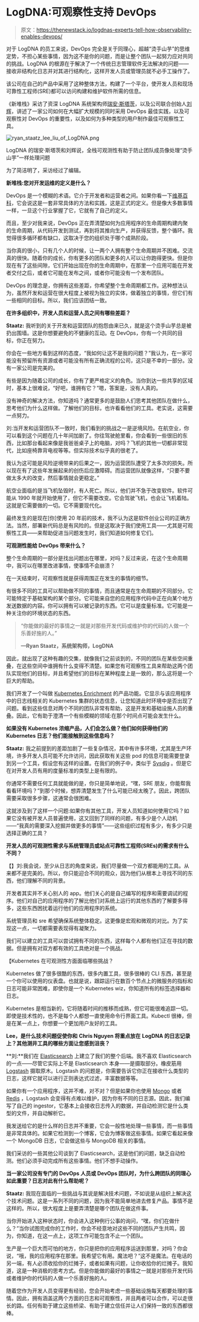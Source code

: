 # LogDNA:可观察性支持 DevOps

> 原文：<https://thenewstack.io/logdnas-experts-tell-how-observability-enables-devops/>

对于 LogDNA 的员工来说，DevOps 完全是关于同理心，超越“烫手山芋”的思维定势，不担心某些事情，因为这不是你的问题，而是让整个团队一起努力应对共同的挑战。LogDNA 的根源在于解决了一个传统日志管理软件无法解决的问题——接收非结构化日志并对其进行结构化，这样开发人员或管理员就不必手工操作了。

该公司在自己的产品中采用了这种整体方法，构建了一个平台，使开发人员和现场可靠性工程师(SRE)都可以访问构建和维护软件所需的信息。

《新堆栈》采访了资深 LogDNA 系统架构师[瑞安·斯塔茨](https://www.linkedin.com/in/rcstaatz/)，以及公司联合创始人[刘辉](https://www.linkedin.com/in/leeliu/)，讲述了一家公司如何在大幅扩大规模的同时采用 DevOps 最佳实践，以及可观察性对 DevOps 的重要性，以及如何为多种类型的用户制作最佳可观察性工具。

![ryan_staatz_lee_liu_of_LogDNA.png](img/5aad0c8f0fc555000d5d325c379c42fa.png)

LogDNA 的瑞安·斯塔茨和刘辉说，全栈可观测性有助于防止团队成员像处理“烫手山芋”一样处理问题

为了简洁明了，采访经过了编辑。

**新堆栈:您对开发运维的定义是什么？**

DevOps 是一个模糊的术语。它介于开发者和运营者之间。如果你看一下[维基百科](https://en.wikipedia.org/wiki/DevOps)，它会说这是一套非常具体的方法和实践，这是正式的定义。但是像大多数事情一样，一旦这个行业掌握了它，它就有了自己的定义。

而且，至少对我来说，DevOps 正在弄清楚如何为应用程序的生命周期构建内聚的生命周期，从代码开发到测试，再到将其推向生产，并获得反馈，整个循环。我觉得很多循环都有缺口，这取决于您的组织处于哪个成熟阶段。

当你真的很小，只有几个人的时候，让一两个人拥有整个生命周期并不困难。交流真的很快。随着你的成长，你有更多的团队和更多的人可以让你跑得更快。但是你现在有了这些间隙，它们开始出现在你的生命周期中，在那里一个应用可能在开发者交付之后，或者它可能在发布之间，或者你可能没有一个发布团队。

DevOps 的理念是，你拥有这些差距，你希望整个生命周期都工作。这种想法认为，虽然开发和运营在很大程度上被视为独立的实体，做着独立的事情，但它们有一些相同的目标。所以，我们应该团结一致。

**在许多组织中，开发人员和运营人员之间有哪些差距？**

**Staatz:** 我听到的关于开发和运营团队的抱怨由来已久，就是这个烫手山芋总是被扔出围墙。这是你想要避免的不健康的互动。在 DevOps，你有一个共同的目标，你正在努力。

你会在一些地方看到这样的态度，“我如何让这不是我的问题？”我认为，在一家可能没有预留所有资源或者可能没有所有正确流程的公司，这只是不幸的一部分。没有一家公司是完美的。

有些是因为随着公司的成长，你有了更严格定义的角色。当你到达一些共享的区域时，基本上很难说，“好吧，谁拥有它？”嗯，答案是，没有人真的。

没有神奇的解决方法，你知道吗？通常更多的是鼓励人们思考其他团队在做什么，思考他们为什么这样做。了解他们的目标，也许看看他们的工具。老实说，这需要一点努力。

刘:当开发和运营团队不一致时，我们看到的挑战之一是逆境风险。在航空业，你可以看到这个问题在几十年间加剧了。你往驾驶舱里看，你会看到一些很旧的东西，比如那台看起来像是我爸爸桌子上的电脑，对吗？飞机的其他一切都非常现代，比如座椅靠背电视等等。但实际技术似乎真的很老了。

我认为这可能是风险逆境带来的后果之一，因为运营团队遭受了太多次的损失。所以现在有了这些年发展起来的创伤后应激障碍。而运营团队就像这样，“只要不要做太多大的改变，然后事情就会更稳定。”

航空业面临的是当飞机坠毁时，有人死亡。所以，他们并不急于改变软件。软件可能从 1990 年就开始使用了，但它不需要改变。它会驾驶飞机，也会让飞机着陆。这就是它需要做的一切。它不需要现代化。

最终发生的是现在[你]使用 20 年前的技术，我不认为这是软件创业公司的正确方法。当然，部署新代码总是有风险的。但是这取决于我们使用工具——尤其是可观察性工具——来帮助促进当问题发生时，我们知道如何修复它们。

**可观测性能给 DevOps 带来什么？**

整个生命周期的一部分是找出问题出在哪里，对吗？反过来说，在这个生命周期中，我可以在哪里改进事情，使事情不会崩溃？

在一天结束时，可观察性就是获得周围正在发生的事情的细节。

有很多不同的工具可以帮助做不同的事情，而且通常是在生命周期的不同部分。它可能特定于基础架构的某个部分。它可能来自您的应用程序代码中正在向某个地方发送数据的内容。你可以拥有可以被记录的东西。它可以是度量标准。它可能是一种关注你的环境状态的东西。

> “你能做的最好的事情之一就是对那些开发代码或维护你的代码的人做一个乐善好施的人。”
> 
> **—Ryan Staatz，系统架构师，LogDNA**

因此，就出现了这种有趣的交集，就像我们之前谈到的，不同的团队在某些空间重叠，在这些空间中谁拥有什么变得不清楚。如果您有可观察性工具来帮助这两个团队实现他们的目标，并且希望他们的目标在某种程度上是一致的，那么这将是一个巨大的帮助。

我们开发了一个叫做 [Kubernetes Enrichment](https://docs.logdna.com/docs/kubernetes-enrichment) 的产品功能。它显示与该应用程序中的日志线相关的 Kubernetes 集群的状态信息，让您知道此时环境中是否出现了问题。看到这些信息对两个不同的团队非常有帮助，这是开发和基础设施人员的重叠。因此，它有助于澄清一个有些模糊的领域:在那个时间点可能会发生什么。

**如果没有 Kubernetes 浓缩产品，人们会怎么做？他们如何获得他们的 Kubernetes 日志？他们能接触到这些信息吗？**

**Staatz:** 我之前提到的差距加剧了一些复杂情况，其中有许多环境，尤其是生产环境，许多开发人员可能不允许访问，因此获取有关这些 pod 的信息可能需要登录到另一个工具，假设您有这样的设置。在我们的例子中，类似于 [Sysdig](https://sysdig.com/) 。但是它在对开发人员有用的度量标准的类型上是有限的。

你通常不需要任何工具就能做的是，你只是简单地说，“嘿，SRE 朋友，你能帮我看看环境吗？”到那个时候，想弄清楚发生了什么可能已经太晚了。因此，跨团队需要采取很多步骤，这通常会很困难。

这就涉及到了这样一个问题:如果你有其他工具，开发人员知道如何使用它吗？如果它没有被开发人员普遍使用，这又回到了同样的问题，有多少是个人动机——“我真的需要深入挖掘并做更多的事情”——这些组织过程有多少，有多少只是选择正确的工具？

**开发人员的可观测性需求与系统管理员或站点可靠性工程师(SREs)的需求有什么不同？**

【】刘:我会说，至少从日志的角度来说，我们尽量做一个双方都能用的工具。从来都不是完美的。所以，你只能迎合不同的观众，因为他们从根本上寻找不同的东西，他们理解不同的背景。

开发者其实并不关心别人的 app。他们关心的是自己编写的程序和需要调试的程序。他们对自己的应用程序的了解比他们对系统上运行的其他东西的了解要多得多，这些东西困扰着运行他们的应用程序的系统。

系统管理员和 sre 希望确保系统整体稳定。这更像是宏观和微观的对比。为了实现这一点，一切都需要表现得有凝聚力。

我们可以建立的工具可以尝试拥有不同的东西，这样每个人都有他们正在寻找的数据。但是拥有对双方都有效的工具绝对是一个挑战。

【Kubernetes 在可观测性方面面临哪些挑战？

Kubernetes 做了很多很酷的东西，很多内置工具，很多很棒的 CLI 东西，甚至是一个你可以使用的仪表盘。也就是说，跟踪运行在数百个节点上的微服务的指标和日志可能非常困难，即使你是一个 Kubernetes wiz，你知道所有的标签选择器和日志。

Kubernetes 是相当新的，它将随着时间的推移而成熟，但它可能很难追踪一切。即使是技术性的，也不是每个人都想一直使用命令行界面工具。Kubectl 很棒，但是在某一点上，你想要一个更加用户友好的工具。

**Lee，是什么技术问题促使你和** **Chris Nguyen 将重点放在** **LogDNA 的日志记录上？其他测井工具的哪些方面让您感到沮丧？**

**刘:**我们在 [Elasticsearch](https://www.elastic.co/) 上建立了我们的整个后端。我不喜欢 Elasticsearch 的一点——尽管它实际上不是 Elasticsearch 本身——是摄取部分。橡皮筋用 [Logstash](https://www.elastic.co/logstash/) 摄取原木。Logstash 的问题是，你需要告诉它你正在接收什么类型的日志，这样它就可以进行正则表达式过滤，丰富数据等等。

如果你有一个应用程序，这并不难，对不对？但是如果你也使用 [Mongo](https://www.mongodb.com/cloud/atlas?utm_content=logo-sponsorpage&utm_source=thenewstack&utm_medium=website&utm_campaign=platform) 或者 [Redis](https://redis.com/) ，Logstash 会变得有点难以维护，因为你有不同的日志源。因此，我们编写了自己的 ingestor，它基本上会接收日志传入的数据，并自动检测它是什么类型的文件，并自动解析它。

我发送给它的是什么样的日志并不重要，它会一般性地处理一些事情，而一些事情是非常具体的。如果它检测到一个博客，它会为博客做这些事情。如果它看起来像一个 MongoDB 日志，它会做这些与 MongoDB 相关的事情。

我们采访的一些其他公司谈到了 Elasticsearch，这是他们的问题，缺乏自动检测。他们必须手动完成所有这些事情。他们不想手动操作。

**当一家公司没有专门的 DevOps 人员或 DevOps 团队时，为什么跨团队的同理心如此重要？日志对此有什么帮助呢？**

**Staatz:** 我现在面临的一些挑战与其说是解决技术问题，不如说是从组织上解决这个技术问题。这是一系列不同的问题，因为我不能简单地进去修复产品。事情不是这样的。所以，很大程度上是要弄清楚是哪个团队在做这件事。

当你开始进入这种状态时，你会进入这种例行公事的询问，“嘿，你们在做什么？”当你试图完成你的工作时，你会不经意地对这些不同的团队产生共鸣，因为，你知道，在这一点上，这项工作可能包含不止一个团队。

生产是一个巨大而可怕的地方，你只是把你的应用程序运送到那里，对吗？你会说，“哦，我的应用程序在那里。我希望它有用。魔法吧？”这不是魔法。在电话的另一端，有人必须收拾你的烂摊子，或者如果有问题，让你收拾你的烂摊子。我知道，这是一种消极的思考方式。但是你能做的最好的事情之一就是对那些开发代码或者维护你的代码的人做一个乐善好施的人。

随着您作为开发人员变得更有经验，您会开始考虑一些基础设施每天都要处理的事情。因此，拥有涵盖这两个方面的日志和可观察性，并且两者可以合作，可以走很长的路。任何有助于建立这些桥梁、有助于建立信任并让人们保持一致的东西都很棒。

<svg xmlns:xlink="http://www.w3.org/1999/xlink" viewBox="0 0 68 31" version="1.1"><title>Group</title> <desc>Created with Sketch.</desc></svg>